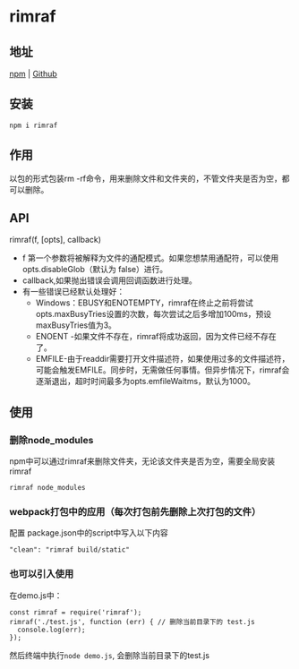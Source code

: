 # rimraf
## 地址
[npm](https://www.npmjs.com/package/rimraf) | [Github](https://github.com/isaacs/rimraf)
## 安装
```
npm i rimraf
```
## 作用
以包的形式包装rm -rf命令，用来删除文件和文件夹的，不管文件夹是否为空，都可以删除。
## API
rimraf(f, [opts], callback)
- f 第一个参数将被解释为文件的通配模式。如果您想禁用通配符，可以使用opts.disableGlob（默认为 false）进行。
- callback,如果抛出错误会调用回调函数进行处理。
- 有一些错误已经默认处理好：
  - Windows：EBUSY和ENOTEMPTY，rimraf在终止之前将尝试opts.maxBusyTries设置的次数，每次尝试之后多增加100ms，预设maxBusyTries值为3。
  - ENOENT -如果文件不存在，rimraf将成功返回，因为文件已经不存在了。
  - EMFILE-由于readdir需要打开文件描述符，如果使用过多的文件描述符，可能会触发EMFILE。同步时，无需做任何事情。但异步情况下，rimraf会逐渐退出，超时时间最多为opts.emfileWaitms，默认为1000。

## 使用
### 删除node_modules
npm中可以通过rimraf来删除文件夹，无论该文件夹是否为空，需要全局安装rimraf
```
rimraf node_modules
```

### webpack打包中的应用（每次打包前先删除上次打包的文件）
配置 package.json中的script中写入以下内容
```
"clean": "rimraf build/static"
```

### 也可以引入使用
在demo.js中：
```
const rimraf = require('rimraf');
rimraf('./test.js', function (err) { // 删除当前目录下的 test.js
  console.log(err);
});
```
然后终端中执行`node demo.js`, 会删除当前目录下的test.js